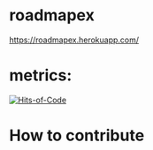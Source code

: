# roadmapex
https://roadmapex.herokuapp.com/

# metrics:
[![Hits-of-Code](https://hitsofcode.com/github/vbrandl/hoc)](https://hitsofcode.com/github/vbrandl/hoc/view)

# How to contribute

